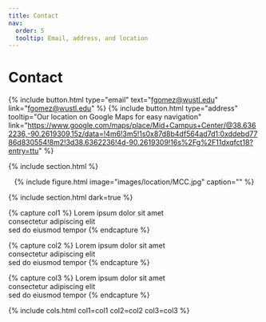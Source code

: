 ```yaml
---
title: Contact
nav:
  order: 5
  tooltip: Email, address, and location
---
```


<h1>Contact</h1>

{%
  include button.html
  type="email"
  text="fgomez@wustl.edu"
  link="fgomez@wustl.edu"
%}
{%
  include button.html
  type="address"
  tooltip="Our location on Google Maps for easy navigation"
  link="https://www.google.com/maps/place/Mid+Campus+Center/@38.6362236,-90.2619309,15z/data=!4m6!3m5!1s0x87d8b4df564ad7d1:0xddebd7786d830554!8m2!3d38.6362236!4d-90.2619309!16s%2Fg%2F11dxqfct18?entry=ttu"
%}

{% include section.html %}

<div style="text-align: center;">
  {% include figure.html image="images/location/MCC.jpg" caption="" %}
</div>

{% include section.html dark=true %}

{% capture col1 %}
Lorem ipsum dolor sit amet  
consectetur adipiscing elit  
sed do eiusmod tempor
{% endcapture %}

{% capture col2 %}
Lorem ipsum dolor sit amet  
consectetur adipiscing elit  
sed do eiusmod tempor
{% endcapture %}

{% capture col3 %}
Lorem ipsum dolor sit amet  
consectetur adipiscing elit  
sed do eiusmod tempor
{% endcapture %}

{% include cols.html col1=col1 col2=col2 col3=col3 %}
